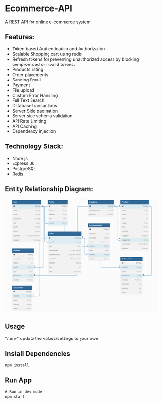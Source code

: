 # Ecommerce-API

A REST API for online e-commerce system

## Features:

- Token based Authentication and  Authorization
- Scalable Shopping cart using redis
- Refresh tokens for preventing unauthorized access by blocking compromised or invalid tokens.
- Products listing
- Order placements
- Sending Email
- Payment
- File upload
- Custom Error Handling
- Full Text Search
- Database transactions 
- Server Side pagination 
- Server side schema validation.
- API Rate Limiting
- API Caching
- Dependency injection

## Technology Stack:

- Node js
- Express Js
- PostgreSQL
- Redis

## Entity Relationship Diagram:

<img src="./public/erd.png" width="600" background-color="black"/>


## Usage

"/.env" update the values/settings to your own

## Install Dependencies

```
npm install
```

## Run App

```
# Run in dev mode
npm start

```